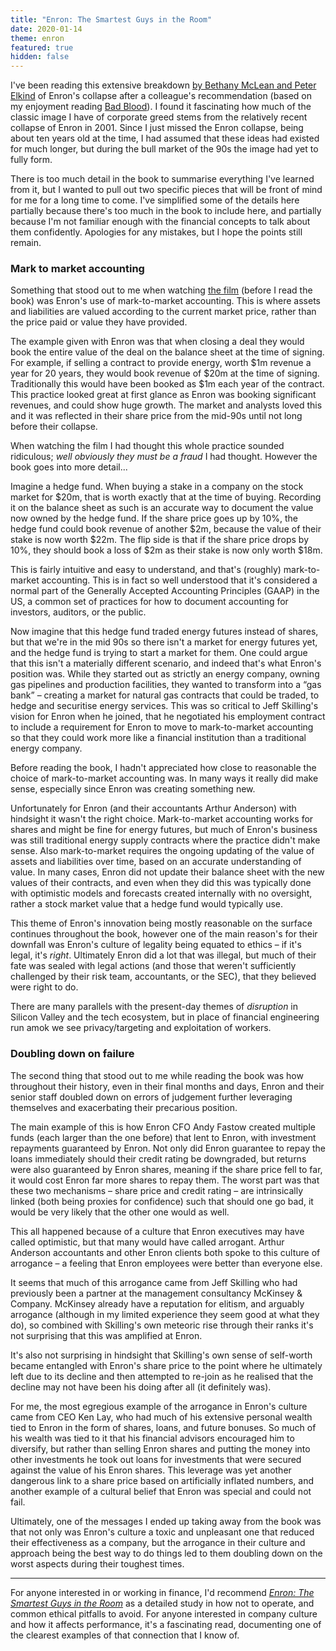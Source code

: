 ```yaml
---
title: "Enron: The Smartest Guys in the Room"
date: 2020-01-14
theme: enron
featured: true
hidden: false
---
```


I've been reading this extensive breakdown [by Bethany McLean and Peter
Elkind][enron-link] of Enron's collapse after a colleague's recommendation
(based on my enjoyment reading [Bad Blood][bad-blood-link]). I found it
fascinating how much of the classic image I have of corporate greed stems from
the relatively recent collapse of Enron in 2001. Since I just missed the Enron
collapse, being about ten years old at the time, I had assumed that these ideas
had existed for much longer, but during the bull market of the 90s the image had
yet to fully form.

There is too much detail in the book to summarise everything I've learned from
it, but I wanted to pull out two specific pieces that will be front of mind for
me for a long time to come. I've simplified some of the details here partially
because there's too much in the book to include here, and partially because I'm
not familiar enough with the financial concepts to talk about them confidently.
Apologies for any mistakes, but I hope the points still remain.

### Mark to market accounting

Something that stood out to me when watching [the film][enron-film-link] (before
I read the book) was Enron's use of mark-to-market accounting. This is
where assets and liabilities are valued according to the current market price,
rather than the price paid or value they have provided.

The example given with Enron was that when closing a deal they would book the
entire value of the deal on the balance sheet at the time of signing. For
example, if selling a contract to provide energy, worth $1m revenue a year for
20 years, they would book revenue of $20m at the time of signing. Traditionally
this would have been booked as \$1m each year of the contract. This practice
looked great at first glance as Enron was booking significant revenues, and
could show huge growth. The market and analysts loved this and it was reflected
in their share price from the mid-90s until not long before their collapse.

When watching the film I had thought this whole practice sounded ridiculous;
_well obviously they must be a fraud_ I had thought. However the book goes into
more detail...

Imagine a hedge fund. When buying a stake in a company on the stock market for
$20m, that is worth exactly that at the time of buying. Recording it on the
balance sheet as such is an accurate way to document the value now owned by the
hedge fund. If the share price goes up by 10%, the hedge fund could book revenue
of another $2m, because the value of their stake is now worth $22m. The flip
side is that if the share price drops by 10%, they should book a loss of $2m as
their stake is now only worth \$18m.

This is fairly intuitive and easy to understand, and that's
(roughly) mark-to-market accounting. This is in fact so well understood
that it's considered a normal part of the Generally Accepted Accounting
Principles (GAAP) in the US, a common set of practices for how to document
accounting for investors, auditors, or the public.

Now imagine that this hedge fund traded energy futures instead of shares, but
that we're in the mid 90s so there isn't a market for energy futures yet, and
the hedge fund is trying to start a market for them. One could argue that this
isn't a materially different scenario, and indeed that's what Enron's position
was. While they started out as strictly an energy company, owning gas pipelines
and production facilities, they wanted to transform into a “gas bank” – creating
a market for natural gas contracts that could be traded, to hedge and securitise
energy services. This was so critical to Jeff Skilling's vision for Enron when
he joined, that he negotiated his employment contract to include a requirement
for Enron to move to mark-to-market accounting so that they could work more like
a financial institution than a traditional energy company.

Before reading the book, I hadn't appreciated how close to reasonable the choice
of mark-to-market accounting was. In many ways it really did make sense,
especially since Enron was creating something new.

Unfortunately for Enron (and their accountants Arthur Anderson) with hindsight
it wasn't the right choice. Mark-to-market accounting works for shares and might
be fine for energy futures, but much of Enron's business was still traditional
energy supply contracts where the practice didn't make sense. Also
mark-to-market requires the ongoing updating of the value of assets and
liabilities over time, based on an accurate understanding of value. In many
cases, Enron did not update their balance sheet with the new values of their
contracts, and even when they did this was typically done with optimistic models
and forecasts created internally with no oversight, rather a stock market value
that a hedge fund would typically use.

This theme of Enron's innovation being mostly reasonable on the surface
continues throughout the book, however one of the main reason's for their
downfall was Enron's culture of legality being equated to ethics – if it's
legal, it's _right_. Ultimately Enron did a lot that was illegal, but much of
their fate was sealed with legal actions (and those that weren't sufficiently
challenged by their risk team, accountants, or the SEC), that they believed were
right to do.

There are many parallels with the present-day themes of _disruption_ in Silicon
Valley and the tech ecosystem, but in place of financial engineering run amok we
see privacy/targeting and exploitation of workers.

### Doubling down on failure

The second thing that stood out to me while reading the book was how throughout
their history, even in their final months and days, Enron and their senior staff
doubled down on errors of judgement further leveraging themselves and
exacerbating their precarious position.

The main example of this is how Enron CFO Andy Fastow created multiple funds
(each larger than the one before) that lent to Enron, with investment repayments
guaranteed by Enron. Not only did Enron guarantee to repay the loans immediately
should their credit rating be downgraded, but returns were also guaranteed
by Enron shares, meaning if the share price fell to far, it would cost Enron
far more shares to repay them. The worst part was that these two mechanisms –
share price and credit rating – are intrinsically linked (both being proxies for
confidence) such that should one go bad, it would be very likely that the other
one would as well.

This all happened because of a culture that Enron executives may have called
optimistic, but that many would have called arrogant. Arthur Anderson
accountants and other Enron clients both spoke to this culture of arrogance – a
feeling that Enron employees were better than everyone else.

It seems that much of this arrogance came from Jeff Skilling who had
previously been a partner at the management consultancy McKinsey & Company.
McKinsey already have a reputation for elitism, and arguably arrogance (although
in my limited experience they seem good at what they do), so combined with
Skilling's own meteoric rise through their ranks it's not surprising that this
was amplified at Enron.

It's also not surprising in hindsight that Skilling's own sense of self-worth
became entangled with Enron's share price to the point where he ultimately left
due to its decline and then attempted to re-join as he realised that the decline
may not have been his doing after all (it definitely was).

For me, the most egregious example of the arrogance in Enron's culture came from
CEO Ken Lay, who had much of his extensive personal wealth tied to Enron in the
form of shares, loans, and future bonuses. So much of his wealth was tied to it
that his financial advisors encouraged him to diversify, but rather than selling
Enron shares and putting the money into other investments he took out loans for
investments that were secured against the value of his Enron shares. This
leverage was yet another dangerous link to a share price based on artificially
inflated numbers, and another example of a cultural belief that Enron was
special and could not fail.

Ultimately, one of the messages I ended up taking away from the book was that
not only was Enron's culture a toxic and unpleasant one that reduced their
effectiveness as a company, but the arrogance in their culture and approach
being the best way to do things led to them doubling down on the worst aspects
during their toughest times.

---

For anyone interested in or working in finance, I'd recommend [_Enron: The
Smartest Guys in the Room_][enron-link] as a detailed study in how not to
operate, and common ethical pitfalls to avoid. For anyone interested in company
culture and how it affects performance, it's a fascinating read, documenting one
of the clearest examples of that connection that I know of.

[enron-link]: https://amzn.to/36crEBw
[bad-blood-link]: https://amzn.to/36gavHh
[enron-film-link]: https://amzn.to/2TC8CQf
